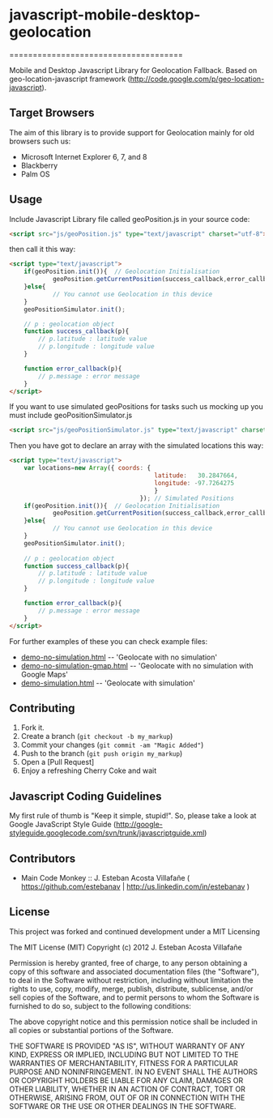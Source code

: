 # javascript-mobile-desktop-geolocation
=====================================

Mobile and Desktop Javascript Library for Geolocation Fallback. Based on geo-location-javascript framework (http://code.google.com/p/geo-location-javascript).

## Target Browsers

The aim of this library is to provide support for Geolocation mainly for old browsers such us:

- Microsoft Internet Explorer 6, 7, and 8
- Blackberry
- Palm OS

## Usage

Include Javascript Library file called geoPosition.js in your source code:
~~~ html
<script src="js/geoPosition.js" type="text/javascript" charset="utf-8"></script>
~~~ 
then call it this way:
~~~ html
<script type="text/javascript">
	if(geoPosition.init()){  // Geolocation Initialisation
			geoPosition.getCurrentPosition(success_callback,error_callback,{enableHighAccuracy:true});
	}else{
			// You cannot use Geolocation in this device
	}
	geoPositionSimulator.init(); 

	// p : geolocation object
	function success_callback(p){
		// p.latitude : latitude value
		// p.longitude : longitude value
	}

	function error_callback(p){
		// p.message : error message
	}
</script>
~~~ 
If you want to use simulated geoPositions for tasks such us mocking up you must include geoPositionSimulator.js 
~~~ html
<script src="js/geoPositionSimulator.js" type="text/javascript" charset="utf-8"></script>
~~~ 
Then you have got to declare an array with the simulated locations this way:
~~~ html
<script type="text/javascript">
	var locations=new Array({ coords: {
										latitude: 	30.2847664,
										longitude: -97.7264275
										} 
									}); // Simulated Positions
	if(geoPosition.init()){  // Geolocation Initialisation
			geoPosition.getCurrentPosition(success_callback,error_callback,{enableHighAccuracy:true});
	}else{
			// You cannot use Geolocation in this device
	}
	geoPositionSimulator.init(); 
	
	// p : geolocation object
	function success_callback(p){
		// p.latitude : latitude value
		// p.longitude : longitude value
	}

	function error_callback(p){
		// p.message : error message
	}
</script>
~~~ 

For further examples of these you can check example files:
* [demo-no-simulation.html](https://github.com/estebanav/javascript-mobile-desktop-geolocation/blob/master/demo-no-simulation.html) -- 'Geolocate with no simulation'
* [demo-no-simulation-gmap.html](https://github.com/estebanav/javascript-mobile-desktop-geolocation/blob/master/demo-no-simulation-gmap.html) -- 'Geolocate with no simulation with Google Maps'
* [demo-simulation.html](https://github.com/estebanav/javascript-mobile-desktop-geolocation/blob/master/demo-simulation.html) -- 'Geolocate with simulation'

## Contributing 

1. Fork it.
2. Create a branch (`git checkout -b my_markup`)
3. Commit your changes (`git commit -am "Magic Added"`)
4. Push to the branch (`git push origin my_markup`)
5. Open a [Pull Request]
6. Enjoy a refreshing Cherry Coke and wait

## Javascript Coding Guidelines

My first rule of thumb is "Keep it simple, stupid!". So, please take a look at Google JavaScript Style Guide (http://google-styleguide.googlecode.com/svn/trunk/javascriptguide.xml)

## Contributors

* Main Code Monkey :: J. Esteban Acosta Villafañe ( https://github.com/estebanav  | http://us.linkedin.com/in/estebanav )

## License

This project was forked and continued development under a MIT Licensing

The MIT License (MIT)
Copyright (c) 2012  J. Esteban Acosta Villafañe

Permission is hereby granted, free of charge, to any person obtaining a copy of this software and associated documentation files (the "Software"), to deal in the Software without restriction, including without limitation the rights to use, copy, modify, merge, publish, distribute, sublicense, and/or sell copies of the Software, and to permit persons to whom the Software is furnished to do so, subject to the following conditions:

The above copyright notice and this permission notice shall be included in all copies or substantial portions of the Software.

THE SOFTWARE IS PROVIDED "AS IS", WITHOUT WARRANTY OF ANY KIND, EXPRESS OR IMPLIED, INCLUDING BUT NOT LIMITED TO THE WARRANTIES OF MERCHANTABILITY, FITNESS FOR A PARTICULAR PURPOSE AND NONINFRINGEMENT. IN NO EVENT SHALL THE AUTHORS OR COPYRIGHT HOLDERS BE LIABLE FOR ANY CLAIM, DAMAGES OR OTHER LIABILITY, WHETHER IN AN ACTION OF CONTRACT, TORT OR OTHERWISE, ARISING FROM, OUT OF OR IN CONNECTION WITH THE SOFTWARE OR THE USE OR OTHER DEALINGS IN THE SOFTWARE.

